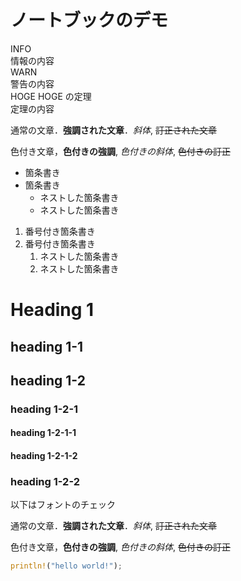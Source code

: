 # ノートブックのデモ

<div class="info">
  <div class="caption">INFO</div>
  情報の内容
</div>

<div class="warn">
  <div class="caption">WARN</div>
  警告の内容
</div>

<div class="theorem">
  <div class="caption">HOGE HOGE の定理</div>
  定理の内容
</div>

通常の文章．**強調された文章**．*斜体*, ~~訂正された文章~~

<span class="blue">色付き文章，<strong>色付きの強調</strong>, <em>色付きの斜体</em>, <del>色付きの訂正</del> </span>

- 箇条書き
- 箇条書き
  - ネストした箇条書き
  - ネストした箇条書き

1. 番号付き箇条書き
1. 番号付き箇条書き
    1. ネストした箇条書き
    1. ネストした箇条書き

# Heading 1

## heading 1-1

## heading 1-2

### heading 1-2-1

#### heading 1-2-1-1

#### heading 1-2-1-2

### heading 1-2-2

以下はフォントのチェック

<div class="font-check">
  
  通常の文章．**強調された文章**．*斜体*, ~~訂正された文章~~

<span class="blue">色付き文章，<strong>色付きの強調</strong>, <em>色付きの斜体</em>, <del>色付きの訂正</del> </span>

```rust
println!("hello world!");
```

</div>
